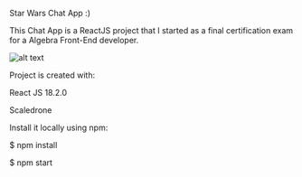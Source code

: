 Star Wars Chat App :)

This Chat App is a ReactJS project that I started as a final certification exam for a Algebra Front-End developer.

![alt text](https://i.ibb.co/LZNmr3G/my-chat-app.jpg)

Project is created with:

React JS 18.2.0

Scaledrone

Install it locally using npm:

$ npm install

$ npm start
